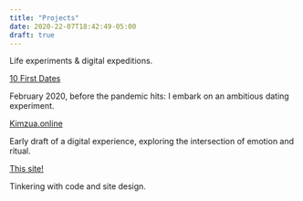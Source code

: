 ```yaml
---
title: "Projects"
date: 2020-22-07T18:42:49-05:00
draft: true
---
```


Life experiments & digital expeditions.

[10 First Dates](http://tiny.cc/10FD)

February 2020, before the pandemic hits: I embark on an ambitious dating experiment.

[Kimzua.online](https://www.figma.com/proto/kFGgLXyzCjBoZbU3OkJgxj/Kimzua-Online-(Desktop)?node-id=1%3A2&scaling=scale-down-width&hide-ui=1)

Early draft of a digital experience, exploring the intersection of emotion and ritual.

[This site!](thissite)

Tinkering with code and site design.
